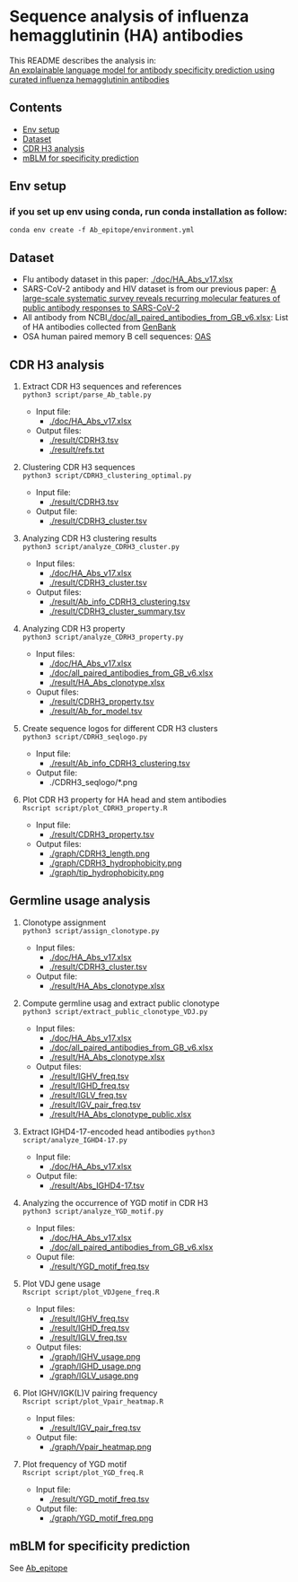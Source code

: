 # Sequence analysis of influenza hemagglutinin (HA) antibodies
This README describes the analysis in:   
[An explainable language model for antibody specificity prediction using curated influenza hemagglutinin antibodies](https://www.biorxiv.org/content/10.1101/2023.09.11.557288v1)

## Contents

* [Env setup](#Env-setup)  
* [Dataset](#dataset) 
* [CDR H3 analysis](#cdr-h3-analysis)   
* [mBLM for specificity prediction](#mblm-for-specificity-prediction) 
 

## Env setup

### if you set up env using conda, run conda installation as follow:
```commandline
conda env create -f Ab_epitope/environment.yml
```

## Dataset

* Flu antibody dataset in this paper: [./doc/HA_Abs_v17.xlsx](./doc/HA_Abs_v17.xlsx)
* SARS-CoV-2 antibody and HIV dataset is from our previous paper: [A large-scale systematic survey reveals recurring molecular features of public antibody responses to SARS-CoV-2](https://www.sciencedirect.com/science/article/pii/S107476132200142X)
* All antibody from NCBI[./doc/all_paired_antibodies_from_GB_v6.xlsx](./doc/all_paired_antibodies_from_GB_v6.xlsx): List of HA antibodies collected from [GenBank](https://www.ncbi.nlm.nih.gov/genbank/)
* OSA human paired memory B cell sequences: [OAS](https://opig.stats.ox.ac.uk/webapps/oas/oas_paired/)

## CDR H3 analysis
1. Extract CDR H3 sequences and references   
``python3 script/parse_Ab_table.py``
    - Input file:
      - [./doc/HA_Abs_v17.xlsx](./doc/HA_Abs_v17.xlsx)
    - Output files:
      - [./result/CDRH3.tsv](./result/CDRH3.tsv)
      - [./result/refs.txt](./result/refs.txt)

2. Clustering CDR H3 sequences   
``python3 script/CDRH3_clustering_optimal.py``
    - Input file:
      - [./result/CDRH3.tsv](./result/CDRH3.tsv)
    - Output file:
      - [./result/CDRH3_cluster.tsv](./result/CDRH3_cluster.tsv)

3. Analyzing CDR H3 clustering results   
``python3 script/analyze_CDRH3_cluster.py``
    - Input files:
      - [./doc/HA_Abs_v17.xlsx](./doc/HA_Abs_v17.xlsx)
      - [./result/CDRH3_cluster.tsv](./result/CDRH3_cluster.tsv)
    - Output files:
      - [./result/Ab_info_CDRH3_clustering.tsv](./result/Ab_info_CDRH3_clustering.tsv)
      - [./result/CDRH3_cluster_summary.tsv](./result/CDRH3_cluster_summary.tsv)

4. Analyzing CDR H3 property   
``python3 script/analyze_CDRH3_property.py``
    - Input files:
      - [./doc/HA_Abs_v17.xlsx](./doc/HA_Abs_v17.xlsx)
      - [./doc/all_paired_antibodies_from_GB_v6.xlsx](./doc/all_paired_antibodies_from_GB_v6.xlsx)
      - [./result/HA_Abs_clonotype.xlsx](./result/HA_Abs_clonotype.xlsx)
    - Ouput files:
      - [./result/CDRH3_property.tsv](./result/CDRH3_property.tsv)
      - [./result/Ab_for_model.tsv](./result/Ab_for_model.tsv)

5. Create sequence logos for different CDR H3 clusters   
``python3 script/CDRH3_seqlogo.py``
    - Input file:
      - [./result/Ab_info_CDRH3_clustering.tsv](./result/Ab_info_CDRH3_clustering.tsv)
    - Output file:
      - ./CDRH3_seqlogo/*.png

6. Plot CDR H3 property for HA head and stem antibodies   
``Rscript script/plot_CDRH3_property.R``
    - Input file:
      - [./result/CDRH3_property.tsv](./result/CDRH3_property.tsv)
    - Output files:
      - [./graph/CDRH3_length.png](./graph/CDRH3_length.png)
      - [./graph/CDRH3_hydrophobicity.png](./graph/CDRH3_hydrophobicity.png)
      - [./graph/tip_hydrophobicity.png](./graph/tip_hydrophobicity.png)

## Germline usage analysis
1. Clonotype assignment   
``python3 script/assign_clonotype.py``
    - Input files:
      - [./doc/HA_Abs_v17.xlsx](./doc/HA_Abs_v17.xlsx)
      - [./result/CDRH3_cluster.tsv](./result/CDRH3_cluster.tsv)
    - Output file:
      - [./result/HA_Abs_clonotype.xlsx](./result/HA_Abs_clonotype.xlsx)

2. Compute germline usag and extract public clonotype   
``python3 script/extract_public_clonotype_VDJ.py``
    - Input files:
      - [./doc/HA_Abs_v17.xlsx](./doc/HA_Abs_v17.xlsx)
      - [./doc/all_paired_antibodies_from_GB_v6.xlsx](./doc/all_paired_antibodies_from_GB_v6.xlsx)
      - [./result/HA_Abs_clonotype.xlsx](./result/HA_Abs_clonotype.xlsx)
    - Output files:
      - [./result/IGHV_freq.tsv](./result/IGHV_freq.tsv)
      - [./result/IGHD_freq.tsv](./result/IGHD_freq.tsv)
      - [./result/IGLV_freq.tsv](./result/IGLV_freq.tsv)
      - [./result/IGV_pair_freq.tsv](./result/IGV_pair_freq.tsv)
      - [./result/HA_Abs_clonotype_public.xlsx](./result/HA_Abs_clonotype_public.xlsx)
      
3. Extract IGHD4-17-encoded head antibodies 
``python3 script/analyze_IGHD4-17.py``   
    - Input file:
      - [./doc/HA_Abs_v17.xlsx](./doc/HA_Abs_v17.xlsx)
    - Output file:
      - [./result/Abs_IGHD4-17.tsv](./result/Abs_IGHD4-17.tsv)

4. Analyzing the occurrence of YGD motif in CDR H3   
``python3 script/analyze_YGD_motif.py``
    - Input files:
      - [./doc/HA_Abs_v17.xlsx](./doc/HA_Abs_v17.xlsx)
      - [./doc/all_paired_antibodies_from_GB_v6.xlsx](./doc/all_paired_antibodies_from_GB_v6.xlsx)
    - Ouput file:
      - [./result/YGD_motif_freq.tsv](./result/YGD_motif_freq.tsv)

5. Plot VDJ gene usage   
``Rscript script/plot_VDJgene_freq.R``
    - Input files:
      - [./result/IGHV_freq.tsv](./result/IGHV_freq.tsv)
      - [./result/IGHD_freq.tsv](./result/IGHD_freq.tsv)
      - [./result/IGLV_freq.tsv](./result/IGLV_freq.tsv)
    - Output files:
      - [./graph/IGHV_usage.png](./graph/IGHV_usage.png)
      - [./graph/IGHD_usage.png](./graph/IGHD_usage.png)
      - [./graph/IGLV_usage.png](./graph/IGLV_usage.png)

6. Plot IGHV/IGK(L)V pairing frequency   
``Rscript script/plot_Vpair_heatmap.R``
    - Input files:
      - [./result/IGV_pair_freq.tsv](./result/IGV_pair_freq.tsv)
    - Output file:
      - [./graph/Vpair_heatmap.png](./graph/Vpair_heatmap.png)

7. Plot frequency of YGD motif   
``Rscript script/plot_YGD_freq.R``
    - Input file:
      - [./result/YGD_motif_freq.tsv](./result/YGD_motif_freq.tsv)
    - Output file:
      - [./graph/YGD_motif_freq.png](./graph/YGD_motif_freq.png)

## mBLM for specificity prediction
See [Ab_epitope](./Ab_epitope)
